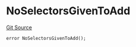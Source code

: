 # NoSelectorsGivenToAdd
[Git Source](https://github.com/thrackle-io/tron/blob/9006c7893599df6faee125cfb638dc80c156ce12/src/protocol/economic/ruleProcessor/RuleProcessorDiamondLib.sol)


```solidity
error NoSelectorsGivenToAdd();
```

